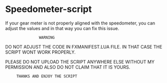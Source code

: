 # Speedometer-script

If your gear meter is not properly aligned with the speedometer, you can adjust the values and in that way you can fix this issue.

                   WARNING

DO NOT ADJUST THE CODE IN FXMANIFEST.LUA FILE. IN THAT CASE THE SCRIPT WONT WORK PROPERLY.

PLEASE DO NOT UPLOAD THE SCRIPT ANYWHERE ELSE WITHOUT MY PERMISSION AND ALSO DO NOT CLAIM THAT IT IS YOURS.

         THANKS AND ENJOY THE SCRIPT
